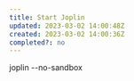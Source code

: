 ```yaml
---
title: Start Joplin
updated: 2023-03-02 14:00:48Z
created: 2023-03-02 14:00:36Z
completed?: no
---
```


joplin --no-sandbox